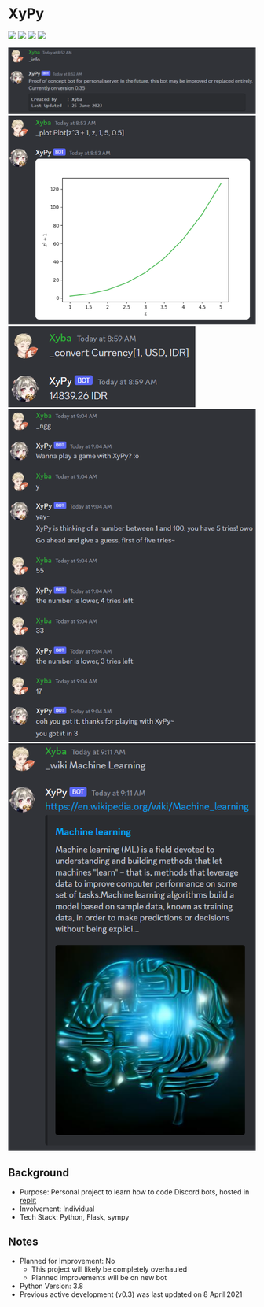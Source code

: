 # XyPy
<img src="https://img.shields.io/badge/Language-English-D5AE22"> <img src="https://img.shields.io/badge/Last Update-25/06/2023-0A7BBC"> <img src="https://img.shields.io/badge/Bot Status-Working-2CB037"> <img src="https://img.shields.io/badge/Last Bot Test-25/06/2023-2CB037">

![Information](images/Information.png)
![Plot](images/Plot.png)
![Currency Converter](images/Convert.png)
![Number Guessing Game](images/Number%20Guessing%20Game.png)
![Wikipedia](images/Wiki.png)

## Background
- Purpose: Personal project to learn how to code Discord bots, hosted in [replit](https://replit.com/@XybaFenix/XyPy)
- Involvement: Individual
- Tech Stack: Python, Flask, sympy

## Notes
- Planned for Improvement: No
    - This project will likely be completely overhauled
    - Planned improvements will be on new bot
- Python Version: 3.8
- Previous active development (v0.3) was last updated on 8 April 2021
